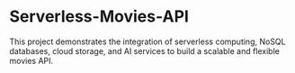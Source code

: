 # Serverless-Movies-API
This project demonstrates the integration of serverless computing, NoSQL databases, cloud storage, and AI services to build a scalable and flexible movies API.
